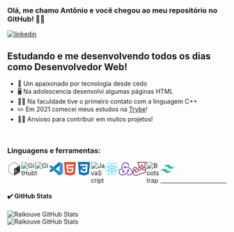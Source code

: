 ### Olá, me chamo Antônio e você chegou ao meu repositório no GitHub! 🧑‍💻

[![linkedin](https://i.imgur.com/m3nrJJi.png)](https://www.linkedin.com/in/tonigoncalves/)

## Estudando e me desenvolvendo todos os dias como Desenvolvedor Web!

- 👦 Um apaixonado por tecnologia desde cedo
- 🖥️ Na adolescencia desenvolvi algumas páginas HTML
- 🧑‍🎓 Na faculdade tive o primeiro contato com a linguagem C++
- ✏️ Em 2021 comecei meus estudos na [Trybe][trybe]!
- 🙋‍♂️ Ansioso para contribuir em muitos projetos!

<br />

### Linguagens e ferramentas:

<img align="left" alt="Terminal" width="32px" src="https://github.com/devicons/devicon/blob/master/icons/bash/bash-plain.svg" />
<img align="left" alt="GitHub" width="32px" src="https://raw.githubusercontent.com/jmnote/z-icons/master/svg/github.svg" />
<img align="left" alt="Git" width="32px" src="https://raw.githubusercontent.com/jmnote/z-icons/master/svg/git.svg" />
<img align="left" alt="Visual Studio Code" width="32px" src="https://github.com/devicons/devicon/blob/master/icons/vscode/vscode-original.svg" />
<img align="left" alt="HTML5" width="32px" src="https://github.com/devicons/devicon/blob/master/icons/html5/html5-plain.svg" />
<img align="left" alt="CSS3" width="32px" src="https://raw.githubusercontent.com/devicons/devicon/9f4f5cdb393299a81125eb5127929ea7bfe42889/icons/css3/css3-plain.svg" />
<img align="left" alt="JavaScript" width="32px" src="https://raw.githubusercontent.com/jmnote/z-icons/master/svg/javascript.svg" />
<img align="left" alt="React" width="32px" src="https://github.com/devicons/devicon/blob/master/icons/react/react-original.svg" />
<img align="left" alt="Redux" width="32px" src="https://github.com/devicons/devicon/blob/master/icons/redux/redux-original.svg" />
<img align="left" alt="Jest" width="32px" src="https://github.com/devicons/devicon/blob/master/icons/jest/jest-plain.svg" />
<img align="left" alt="Bootstrap" width="32px" src="https://raw.githubusercontent.com/jmnote/z-icons/master/svg/bootstrap.svg" />
<img align="left" alt="Bootstrap" width="32px" src="https://github.com/devicons/devicon/blob/master/icons/tailwindcss/tailwindcss-plain.svg" />

<br />
<br />

---

  #### ✔️ GitHub Stats
  

  <img align="left" width="440px" alt="Raikouve GitHub Stats" src="https://github-readme-stats.vercel.app/api?username=Raikouve&show_icons=true&theme=algolia"/>
   <img align="left" width="340px" heigth="400px" alt="Raikouve GitHub Stats" src="https://github-readme-stats.vercel.app/api/top-langs/?username=Raikouve&show_icons=true&layout=compact&theme=algolia"/>

[linkedin]: https://www.linkedin.com/in/tonigoncalves/
[trybe]: https://www.betrybe.com/
